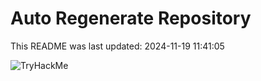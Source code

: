 # Auto Regenerate Repository

This README was last updated: 2024-11-19 11:41:05

 ![TryHackMe](https://tryhackme.com/badge/533634)